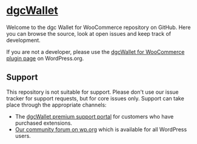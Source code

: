 # [dgcWallet](https://dgc.network/)

Welcome to the dgc Wallet for WooCommerce repository on GitHub. Here you can browse the source, look at open issues and keep track of development.

If you are not a developer, please use the [dgcWallet for WooCommerce plugin page](https://wordpress.org/plugins/dgc-wallet/) on WordPress.org.

## Support
This repository is not suitable for support. Please don't use our issue tracker for support requests, but for core issues only. Support can take place through the appropriate channels:

* The [dgcWallet premium support portal](https://dgc.network/support/) for customers who have purchased extensions.
* [Our community forum on wp.org](https://wordpress.org/support/plugin/dgc-wallet) which is available for all WordPress users.
